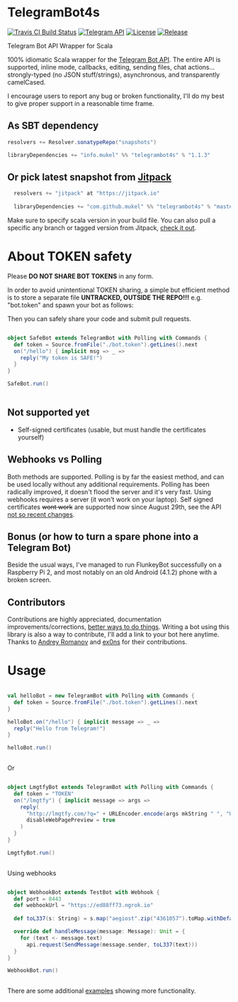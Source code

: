 # TelegramBot4s
[![Travis CI Build Status](https://travis-ci.org/mukel/telegrambot4s.svg)](https://travis-ci.org/mukel/telegrambot4s)
[![Telegram API](https://img.shields.io/badge/Telegram%20API-May%2012%2C%202016-blue.svg)](https://core.telegram.org/bots/api#recent-changes)
[![License](https://img.shields.io/badge/license-Apache%202-blue.svg)](http://www.apache.org/licenses/LICENSE-2.0.html)
[![Release](https://jitpack.io/v/mukel/telegrambot4s.svg)](https://jitpack.io/#mukel/telegrambot4s)

Telegram Bot API Wrapper for Scala

100% idiomatic Scala wrapper for the [Telegram Bot API](https://core.telegram.org/bots/api). The entire API is supported, inline mode, callbacks, editing, sending files, chat actions... strongly-typed (no JSON stuff/strings), asynchronous, and transparently camelCased.

I encourage users to report any bug or broken functionality, I'll do my best to give proper support in a reasonable time frame.

## As SBT dependency

```scala
resolvers += Resolver.sonatypeRepo("snapshots")

libraryDependencies += "info.mukel" %% "telegrambot4s" % "1.1.3"
```

## Or pick latest snapshot from [Jitpack](https://jitpack.io/#sbt)

```scala
  resolvers += "jitpack" at "https://jitpack.io"
  
  libraryDependencies += "com.github.mukel" %% "telegrambot4s" % "master-SNAPSHOT"
```
Make sure to specify scala version in your build file.
You can also pull a specific any branch or tagged version from Jitpack, [check it out](https://jitpack.io/#mukel/telegrambot4s).

# About TOKEN safety
Please **DO NOT SHARE BOT TOKENS** in any form.

In order to avoid unintentional TOKEN sharing, a simple but efficient method is to store a separate file **UNTRACKED, OUTSIDE THE REPO!!!** e.g. "bot.token" and spawn your bot as follows:

Then you can safely share your code and submit pull requests.

```scala

object SafeBot extends TelegramBot with Polling with Commands {
  def token = Source.fromFile("./bot.token").getLines().next
  on("/hello") { implicit msg => _ =>
    reply("My token is SAFE!")
  }
}

SafeBot.run()
  
```

## Not supported yet
  - Self-signed certificates (usable, but must handle the certificates yourself) 

## Webhooks vs Polling
Both methods are supported.
Polling is by far the easiest method, and can be used locally without any additional requirements. Polling has been radically improved, it doesn't flood the server and it's very fast.
Using webhooks requires a server (it won't work on your laptop). Self signed certificates ~~wont work~~ are supported now since August 29th, see the API [not so recent changes](https://core.telegram.org/bots/api#recent-changes).

## Bonus (or how to turn a spare phone into a Telegram Bot)
Beside the usual ways, I've managed to run FlunkeyBot successfully on a Raspberry Pi 2, and most notably on an old Android (4.1.2) phone with a broken screen.

## Contributors
Contributions are highly appreciated, documentation improvements/corrections, [better ways to do things](https://github.com/mukel/telegrambot4s/pull/1/files). Writing a bot using this library is also a way to contribute, I'll add a link to your bot here anytime.
Thanks to [Andrey Romanov](https://github.com/drewnoff) and [ex0ns](https://github.com/ex0ns) for their contributions.


# Usage

```scala

val helloBot = new TelegramBot with Polling with Commands {
  def token = Source.fromFile("./bot.token").getLines().next
}

helloBot.on("/hello") { implicit message => _ =>
  reply("Hello from Telegram!")
}

helloBot.run()
  
```

Or

```scala

object LmgtfyBot extends TelegramBot with Polling with Commands {
  def token = "TOKEN"
  on("/lmgtfy") { implicit message => args =>
    reply(
      "http://lmgtfy.com/?q=" + URLEncoder.encode(args mkString " ", "UTF-8"),
      disableWebPagePreview = true
    )
  }
}

LmgtfyBot.run()
  
```

Using webhooks

```scala

object WebhookBot extends TestBot with Webhook {
  def port = 8443
  def webhookUrl = "https://ed88ff73.ngrok.io"
  
  def toL337(s: String) = s.map("aegiost".zip("4361057").toMap.withDefault(identity))

  override def handleMessage(message: Message): Unit = {
    for (text <- message.text)
      api.request(SendMessage(message.sender, toL337(text)))
  }
}

WebhookBot.run()
  
```

There are some additional [examples](https://github.com/mukel/telegrambot4s/tree/master/src/main/scala/info/mukel/telegram/bots/v2/examples) showing more functionality.
